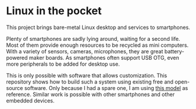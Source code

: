 # Linux in the pocket

This project brings bare-metal Linux desktop and services to smartphones.

Plenty of smartphones are sadly lying around, waiting for a second life. Most of them provide enough resources to be recycled as mini computers. With a variety of sensors, cameras, microphones, they are great battery-powered maker boards. As smartphones often support USB OTG, even more peripherals to be added for desktop use. 

This is only possible with software that allows customization. This repository shows how to build such a system using existing free and open-source software. Only because I had a spare one, I am using [this model](https://www.samsung.com/levant/smartphones/galaxy-grand-prime-g531h/) as reference. Similar work is possible with other smartphones and other embedded devices.
